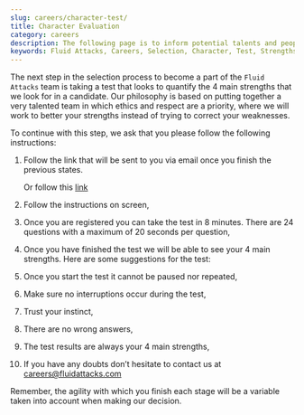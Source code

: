 ```yaml
---
slug: careers/character-test/
title: Character Evaluation
category: careers
description: The following page is to inform potential talents and people interested in working with us about our selection process.
keywords: Fluid Attacks, Careers, Selection, Character, Test, Strengths
---
```


The next step in the selection process to become a part of the `Fluid Attacks`
team is taking a test that looks to quantify the 4 main
strengths that we look for in a candidate. Our philosophy is based on
putting together a very talented team in which ethics and respect are a
priority, where we will work to better your strengths instead of trying
to correct your weaknesses.

To continue with this step, we ask that you please follow the following
instructions:

1. Follow the link that will be sent to you via email once you finish
    the previous states.

    Or follow this
    [link](https://fluidattacks.formstack.com/forms/profile)

2. Follow the instructions on screen,

3. Once you are registered you can take the test in 8 minutes. There
    are 24 questions with a maximum of 20 seconds per question,

4. Once you have finished the test we will be able to see your 4 main
    strengths. Here are some suggestions for the test:

5. Once you start the test it cannot be paused nor repeated,

6. Make sure no interruptions occur during the test,

7. Trust your instinct,

8. There are no wrong answers,

9. The test results are always your 4 main strengths,

10. If you have any doubts don’t hesitate to contact us at
    <careers@fluidattacks.com>

Remember, the agility with which you finish each stage will be a
variable taken into account when making our decision.
